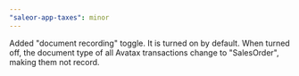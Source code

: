 ```yaml
---
"saleor-app-taxes": minor
---
```


Added "document recording" toggle. It is turned on by default. When turned off, the document type of all Avatax transactions change to "SalesOrder", making them not record.
